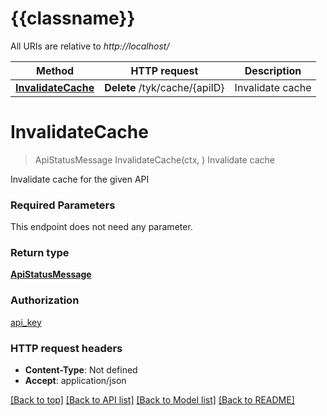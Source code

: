# {{classname}}

All URIs are relative to *http://localhost/*

Method | HTTP request | Description
------------- | ------------- | -------------
[**InvalidateCache**](CacheInvalidationApi.md#InvalidateCache) | **Delete** /tyk/cache/{apiID} | Invalidate cache

# **InvalidateCache**
> ApiStatusMessage InvalidateCache(ctx, )
Invalidate cache

Invalidate cache for the given API

### Required Parameters
This endpoint does not need any parameter.

### Return type

[**ApiStatusMessage**](apiStatusMessage.md)

### Authorization

[api_key](../README.md#api_key)

### HTTP request headers

 - **Content-Type**: Not defined
 - **Accept**: application/json

[[Back to top]](#) [[Back to API list]](../README.md#documentation-for-api-endpoints) [[Back to Model list]](../README.md#documentation-for-models) [[Back to README]](../README.md)

